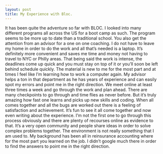 ---layout: posttitle: My Experience with Bloc.---It has been quite the adventure so far with BLOC. I looked into many different programs all across the US for a boot camp as such. The program seems to be more up to date than a traditional school. You also get the attention from an advisor for a one on one coaching. I do not have to leave my home in order to do the work and all that’s needed is a laptop. It’s definitely more convenient and saves me time and money not having to travel to NYC or Philly areas. That being said the work is intense, the deadlines come up quick and you must stay on top of it or you’ll soon be left behind schedule quickly. The material is new to me for the most part and at times I feel like I’m learning how to work a computer again. My advisor helps a ton in that department as he has years of experience and can easily spot my errors and point me in the right direction. We meet online at least three times a week and go through the work and plan ahead. There are many checkpoints to go through and time flies as never before. But it’s truly amazing how fast one learns and picks up new skills and coding. When all comes together and all the bugs are worked out there is a feeling of satisfaction and achievement. It’s fun to see it all come together and now even writing about the experience. I’m not the first one to go through this process obviously and there are plenty of recourses online as evidence to that. It’s a very open community and people share ideas in order to solve complex problems together.  The environment is not really something that I am used to. My background has been all in reinsurance accounting where for the most part you learned on the job. I didn’t google much there in order to find the answers to point me in the right direction. 